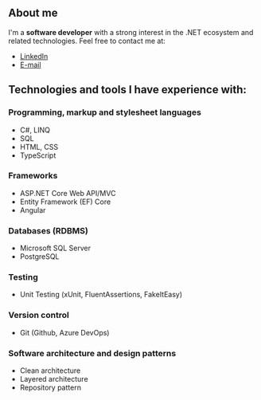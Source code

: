 ## About me

I'm a **software developer** with a strong interest in the .NET ecosystem and related technologies.
Feel free to contact me at:
- [LinkedIn](https://www.linkedin.com/in/dastan-abishev)
- [E-mail](mailto:abish.ev@outlook.com)

## Technologies and tools I have experience with:

### Programming, markup and stylesheet languages
- C#, LINQ
- SQL
- HTML, CSS
- TypeScript

### Frameworks
- ASP.NET Core Web API/MVC
- Entity Framework (EF) Core
- Angular

### Databases (RDBMS)
- Microsoft SQL Server
- PostgreSQL

### Testing
- Unit Testing (xUnit, FluentAssertions, FakeItEasy)
  
### Version control
- Git (Github, Azure DevOps)

### Software architecture and design patterns
- Clean architecture
- Layered architecture
- Repository pattern
